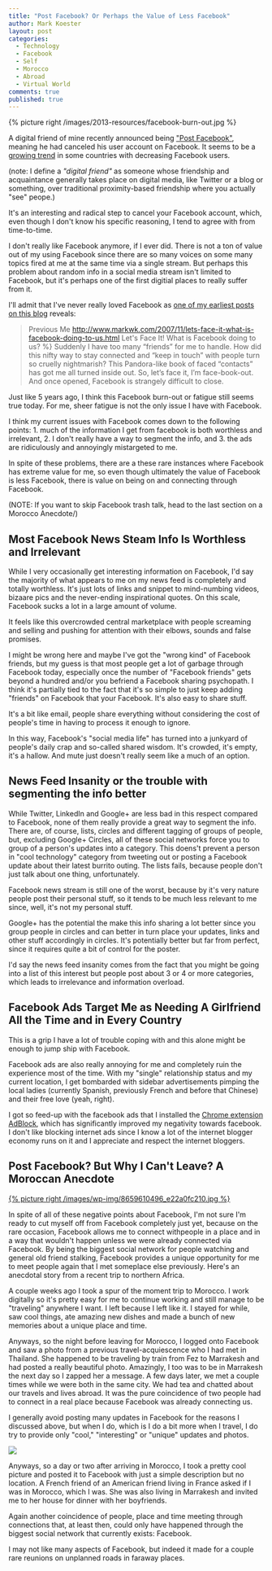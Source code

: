 ```yaml
---
title: "Post Facebook? Or Perhaps the Value of Less Facebook"
author: Mark Koester
layout: post
categories:
  - Technology
  - Facebook
  - Self
  - Morocco
  - Abroad
  - Virtual World
comments: true
published: true
---
```


{% picture right /images/2013-resources/facebook-burn-out.jpg %}

A digital friend of mine recently announced being ["Post Facebook"](http://jameshilltaiwanon.tumblr.com/post/49247946991/post-facebook), meaning he had canceled his user account on Facebook. It seems to be a [growing trend](http://www.guardian.co.uk/technology/2013/apr/28/facebook-loses-users-biggest-markets) in some countries with decreasing Facebook users.

(note: I define a _"digital friend"_ as someone whose friendship and acquaintance generally takes place on digital media, like Twitter or a blog or something, over traditional proximity-based friendship where you actually "see" peope.)

It's an interesting and radical step to cancel your Facebook account, which, even though I don't know his specific reasoning, I tend to agree with from time-to-time.

I don't really like Facebook anymore, if I ever did. There is not a ton of value out of my using Facebook since there are so many voices on some many topics fired at me at the same time via a single stream. But perhaps this problem about random info in a social media stream isn't limited to Facebook, but it's perhaps one of the first digitial places to really suffer from it.

I'll admit that I've never really loved Facebook as [one of my earliest posts on this blog](http://www.markwk.com/2007/11/lets-face-it-what-is-facebook-doing-to-us.html) reveals:

> Previous Me http://www.markwk.com/2007/11/lets-face-it-what-is-facebook-doing-to-us.html Let's Face It! What is Facebook doing to us? %}
> Suddenly I have too many “friends” for me to handle. How did this nifty way to stay connected and “keep in touch” with people turn so cruelly nightmarish? This Pandora-like book of faced “contacts” has got me all turned inside out. So, let’s face it, I’m face-book-out. And once opened, Facebook is strangely difficult to close.

Just like 5 years ago, I think this Facebook burn-out or fatigue still seems true today. For me, sheer fatigue is not the only issue I have with Facebook.

I think my current issues with Facebook comes down to the following points: 1. much of the information I get from facebook is both worthless and irrelevant, 2. I don't really have a way to segment the info, and 3. the ads are ridiculously and annoyingly mistargeted to me.

In spite of these problems, there are a these rare instances where Facebook has extreme value for me, so even though ultimately the value of Facebook is less Facebook, there is value on being on and connecting through Facebook.

(NOTE: If you want to skip Facebook trash talk, head to the last section on a Morocco Anecdote/)

<!--more-->

## Most Facebook News Steam Info Is Worthless and Irrelevant

While I very occasionally get interesting information on Facebook, I'd say the majority of what appears to me on my news feed is completely and totally worthless. It's just lots of links and snippet to mind-numbing videos, bizaare pics and the never-ending inspirational quotes. On this scale, Facebook sucks a lot in a large amount of volume.

It feels like this overcrowded central marketplace with people screaming and selling and pushing for attention with their elbows, sounds and false promises.

I might be wrong here and maybe I've got the "wrong kind" of Facebook friends, but my guess is that most people get a lot of garbage through Facebook today, especially once the number of "Facebook friends" gets beyond a hundred and/or you befriend a Facebook sharing psychopath. I think it's partially tied to the fact that it's so simple to just keep adding "friends" on Facebook that your Facebook. It's also easy to share stuff.

It's a bit like email, people share everything without considering the cost of people's time in having to process it enough to ignore.

In this way, Facebook's "social media life" has turned into a junkyard of people's daily crap and so-called shared wisdom. It's crowded, it's empty, it's a hallow. And mute just doesn't really seem like a much of an option.

## News Feed Insanity or the trouble with segmenting the info better

While Twitter, LinkedIn and Google+ are less bad in this respect compared to Facebook, none of them really provide a great way to segment the info. There are, of course, lists, circles and different tagging of groups of people, but, excluding Google+ Circles, all of these social networks force you to group of a person's updates into a category. This doens't prevent a person in "cool technology" category from tweeting out or posting a Facebook update about their latest burrito outing. The lists fails, because people don't just talk about one thing, unfortunately.

Facebook news stream is still one of the worst, because by it's very nature people post their personal stuff, so it tends to be much less relevant to me since, well, it's not my personal stuff.

Google+ has the potential the make this info sharing a lot better since you group people in circles and can better in turn place your updates, links and other stuff accordingly in circles. It's potentially better but far from perfect, since it requires quite a bit of control for the poster.

I'd say the news feed insanity comes from the fact that you might be going into a list of this interest but people post about 3 or 4 or more categories, which leads to irrelevance and information overload.

## Facebook Ads Target Me as Needing A Girlfriend All the Time and in Every Country

This is a grip I have a lot of trouble coping with and this alone might be enough to jump ship with Facebook.

Facebook ads are also really annoying for me and completely ruin the experience most of the time. With my "single" relationship status and my current location, I get bombarded with sidebar advertisements pimping the local ladies (currently Spanish, previously French and before that Chinese) and their free love (yeah, right).

I got so feed-up with the facebook ads that I installed the [Chrome extension AdBlock](https://chrome.google.com/webstore/detail/adblock/gighmmpiobklfepjocnamgkkbiglidom), which has significantly improved my negativity towards facebook. I don't like blocking internet ads since I know a lot of the internet blogger economy runs on it and I appreciate and respect the internet bloggers.

## Post Facebook? But Why I Can't Leave? A Moroccan Anecdote

[{% picture right /images/wp-img/8659610496_e22a0fc210.jpg %}](http://www.flickr.com/photos/markwkoester/8659610496/in/set-72157633272070250)

In spite of all of these negative points about Facebook, I'm not sure I'm ready to cut myself off from Facebook completely just yet, because on the rare occasion, Facebook allows me to connect withpeople in a place and in a way that wouldn't happen unless we were already connected via Facebook. By being the biggest social network for people watching and general old friend stalking, Facebook provides a unique opportunity for me to meet people again that I met someplace else previously. Here's an anecdotal story from a recent trip to northern Africa.

A couple weeks ago I took a spur of the moment trip to Morocco. I work digitally so it's pretty easy for me to continue working and still manage to be "traveling" anywhere I want. I left because I left like it. I stayed for while, saw cool things, ate amazing new dishes and made a bunch of new memories about a unique place and time.

Anyways, so the night before leaving for Morocco, I logged onto Facebook and saw a photo from a previous travel-acquiescence who I had met in Thailand. She happened to be traveling by train from Fez to Marrakesh and had posted a really beautiful photo. Amazingly, I too was to be in Marrakesh the next day so I zapped her a message. A few days later, we met a couple times while we were both in the same city. We had tea and chatted about our travels and lives abroad. It was the pure coincidence of two people had to connect in a real place because Facebook was already connecting us.

I generally avoid posting many updates in Facebook for the reasons I discussed above, but when I do, which is I do a bit more when I travel, I do try to provide only "cool," "interesting" or "unique" updates and photos.

![](http://farm9.staticflickr.com/8124/8659601916_fdb212d377.jpg)

Anyways, so a day or two after arriving in Morocco, I took a pretty cool picture and posted it to Facebook with just a simple description but no location. A French friend of an American friend living in France asked if I was in Morocco, which I was. She was also living in Marrakesh and invited me to her house for dinner with her boyfriends.

Again another coincidence of people, place and time meeting through connections that, at least then, could only have happened through the biggest social network that currently exists: Facebook.

I may not like many aspects of Facebook, but indeed it made for a couple rare reunions on unplanned roads in faraway places.
